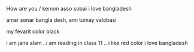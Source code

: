 How are you / kemon asso sobai 
i love bangladesh 

amar sonar bangla desh, ami tumay valobasi 

my fevarit color black 

i am jane alam ..i am reading in class 11 ..
i like red color 
i love bangladesh 
